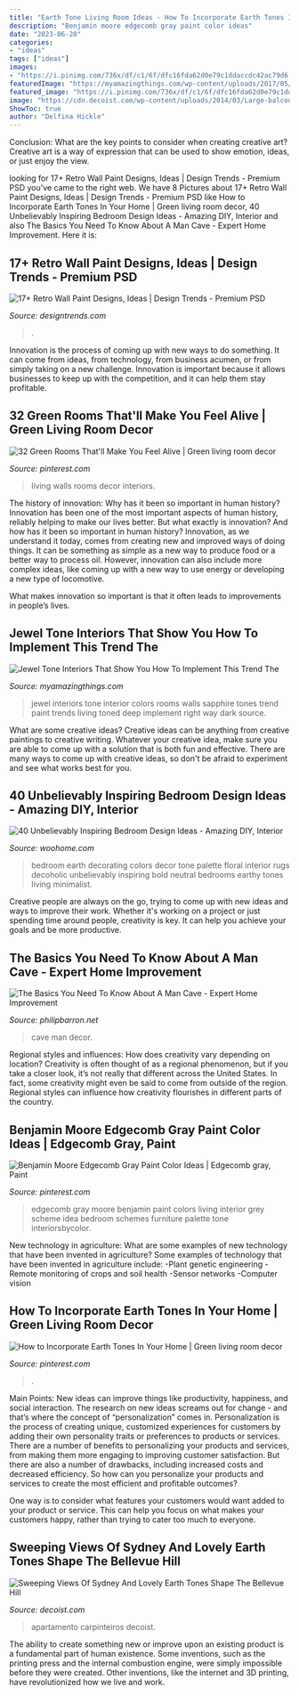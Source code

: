 ```yaml
---
title: "Earth Tone Living Room Ideas - How To Incorporate Earth Tones In Your Home"
description: "Benjamin moore edgecomb gray paint color ideas"
date: "2023-06-20"
categories:
- "ideas"
tags: ["ideas"]
images:
- "https://i.pinimg.com/736x/df/c1/6f/dfc16fda62d0e79c1ddaccdc42ac79d6.jpg"
featuredImage: "https://myamazingthings.com/wp-content/uploads/2017/05/jewel-tones-interiors-1.jpg"
featured_image: "https://i.pinimg.com/736x/df/c1/6f/dfc16fda62d0e79c1ddaccdc42ac79d6.jpg"
image: "https://cdn.decoist.com/wp-content/uploads/2014/03/Large-balcony-of-the-Bellevue-Hill-Apartment-in-Sydney.jpg"
ShowToc: true
author: "Delfina Hickle"
---
```



Conclusion: What are the key points to consider when creating creative art?
Creative art is a way of expression that can be used to show emotion, ideas, or just enjoy the view.

	

		
looking for 17+ Retro Wall Paint Designs, Ideas | Design Trends - Premium PSD you've came to the right web. We have 8 Pictures about 17+ Retro Wall Paint Designs, Ideas | Design Trends - Premium PSD like How to Incorporate Earth Tones In Your Home | Green living room decor, 40 Unbelievably Inspiring Bedroom Design Ideas - Amazing DIY, Interior and also The Basics You Need To Know About A Man Cave - Expert Home Improvement. Here it is:
		
    
## 17+ Retro Wall Paint Designs, Ideas | Design Trends - Premium PSD

<img loading=lazy src="https://images.designtrends.com/wp-content/uploads/2015/10/17151643/Small-Living-Room-Retro-Wall-Design1.jpg" onerror="this.onerror=null;this.src='https://tse4.mm.bing.net/th?id=OIP.aPGYsog8DTkb0hTaXYiJmAHaE2&amp;pid=15.1';" alt="17+ Retro Wall Paint Designs, Ideas | Design Trends - Premium PSD">

_Source: designtrends.com_

>. 

	

Innovation is the process of coming up with new ways to do something. It can come from ideas, from technology, from business acumen, or from simply taking on a new challenge. Innovation is important because it allows businesses to keep up with the competition, and it can help them stay profitable.

    
## 32 Green Rooms That&#039;ll Make You Feel Alive | Green Living Room Decor

<img loading=lazy src="https://i.pinimg.com/736x/90/9d/87/909d87e1e3bdef51527cea642bb6a570--house-interiors-living-room-ideas.jpg" onerror="this.onerror=null;this.src='https://tse4.mm.bing.net/th?id=OIP.OOK4v7uQPP7UpTSZ-JG2iQHaLQ&amp;pid=15.1';" alt="32 Green Rooms That&#039;ll Make You Feel Alive | Green living room decor">

_Source: pinterest.com_

>living walls rooms decor interiors. 

	

The history of innovation: Why has it been so important in human history?
Innovation has been one of the most important aspects of human history, reliably helping to make our lives better. But what exactly is innovation? And how has it been so important in human history?
Innovation, as we understand it today, comes from creating new and improved ways of doing things. It can be something as simple as a new way to produce food or a better way to process oil. However, innovation can also include more complex ideas, like coming up with a new way to use energy or developing a new type of locomotive.

What makes innovation so important is that it often leads to improvements in people’s lives.

    
## Jewel Tone Interiors That Show You How To Implement This Trend The

<img loading=lazy src="https://myamazingthings.com/wp-content/uploads/2017/05/jewel-tones-interiors-1.jpg" onerror="this.onerror=null;this.src='https://tse2.mm.bing.net/th?id=OIP.-PLOVTN6aSm6U7T-Wt4hAQHaHa&amp;pid=15.1';" alt="Jewel Tone Interiors That Show You How To Implement This Trend The">

_Source: myamazingthings.com_

>jewel interiors tone interior colors rooms walls sapphire tones trend paint trends living toned deep implement right way dark source. 

	

What are some creative ideas?
Creative ideas can be anything from creative paintings to creative writing. Whatever your creative idea, make sure you are able to come up with a solution that is both fun and effective. There are many ways to come up with creative ideas, so don't be afraid to experiment and see what works best for you.

    
## 40 Unbelievably Inspiring Bedroom Design Ideas - Amazing DIY, Interior

<img loading=lazy src="http://www.woohome.com/wp-content/uploads/2014/01/Wonderful-Bedroom-Design-Ideas-25.jpg" onerror="this.onerror=null;this.src='https://tse2.mm.bing.net/th?id=OIP.XXnlCkCaZVCiGzQuTnhzJAHaLH&amp;pid=15.1';" alt="40 Unbelievably Inspiring Bedroom Design Ideas - Amazing DIY, Interior">

_Source: woohome.com_

>bedroom earth decorating colors decor tone palette floral interior rugs decoholic unbelievably inspiring bold neutral bedrooms earthy tones living minimalist. 

	

Creative people are always on the go, trying to come up with new ideas and ways to improve their work. Whether it's working on a project or just spending time around people, creativity is key. It can help you achieve your goals and be more productive.

    
## The Basics You Need To Know About A Man Cave - Expert Home Improvement

<img loading=lazy src="http://philipbarron.net/wp-content/uploads/2016/08/media-room-man-cave-decor.jpg" onerror="this.onerror=null;this.src='https://tse1.mm.bing.net/th?id=OIP.0DyiaS5qa0AWeiOfowJe-QHaEm&amp;pid=15.1';" alt="The Basics You Need To Know About A Man Cave - Expert Home Improvement">

_Source: philipbarron.net_

>cave man decor. 

	

Regional styles and influences: How does creativity vary depending on location?
Creativity is often thought of as a regional phenomenon, but if you take a closer look, it’s not really that different across the United States. In fact, some creativity might even be said to come from outside of the region. Regional styles can influence how creativity flourishes in different parts of the country.

    
## Benjamin Moore Edgecomb Gray Paint Color Ideas | Edgecomb Gray, Paint

<img loading=lazy src="https://i.pinimg.com/736x/df/c1/6f/dfc16fda62d0e79c1ddaccdc42ac79d6.jpg" onerror="this.onerror=null;this.src='https://tse3.mm.bing.net/th?id=OIP.sp5ipfKpWS6Brhcx-aqkZQHaJQ&amp;pid=15.1';" alt="Benjamin Moore Edgecomb Gray Paint Color Ideas | Edgecomb gray, Paint">

_Source: pinterest.com_

>edgecomb gray moore benjamin paint colors living interior grey scheme idea bedroom schemes furniture palette tone interiorsbycolor. 

	

New technology in agriculture: What are some examples of new technology that have been invented in agriculture?
Some examples of technology that have been invented in agriculture include:
-Plant genetic engineering
-Remote monitoring of crops and soil health 
-Sensor networks 
-Computer vision

    
## How To Incorporate Earth Tones In Your Home | Green Living Room Decor

<img loading=lazy src="https://i.pinimg.com/736x/cb/93/bd/cb93bd38eee2de7a49261ab74f50f076.jpg" onerror="this.onerror=null;this.src='https://tse1.mm.bing.net/th?id=OIP.WUHEdK0BM2OmwD2hvHfrIwHaDv&amp;pid=15.1';" alt="How to Incorporate Earth Tones In Your Home | Green living room decor">

_Source: pinterest.com_

>. 

	

Main Points: New ideas can improve things like productivity, happiness, and social interaction.
The research on new ideas screams out for change - and that’s where the concept of “personalization” comes in. Personalization is the process of creating unique, customized experiences for customers by adding their own personality traits or preferences to products or services.
There are a number of benefits to personalizing your products and services, from making them more engaging to improving customer satisfaction. But there are also a number of drawbacks, including increased costs and decreased efficiency. So how can you personalize your products and services to create the most efficient and profitable outcomes?

One way is to consider what features your customers would want added to your product or service. This can help you focus on what makes your customers happy, rather than trying to cater too much to everyone.

    
## Sweeping Views Of Sydney And Lovely Earth Tones Shape The Bellevue Hill

<img loading=lazy src="https://cdn.decoist.com/wp-content/uploads/2014/03/Large-balcony-of-the-Bellevue-Hill-Apartment-in-Sydney.jpg" onerror="this.onerror=null;this.src='https://tse4.mm.bing.net/th?id=OIP.iPkKNc-WB_-nha6Kf_Y0VQHaLH&amp;pid=15.1';" alt="Sweeping Views Of Sydney And Lovely Earth Tones Shape The Bellevue Hill">

_Source: decoist.com_

>apartamento carpinteiros decoist. 

	

The ability to create something new or improve upon an existing product is a fundamental part of human existence. Some inventions, such as the printing press and the internal combustion engine, were simply impossible before they were created. Other inventions, like the internet and 3D printing, have revolutionized how we live and work.

